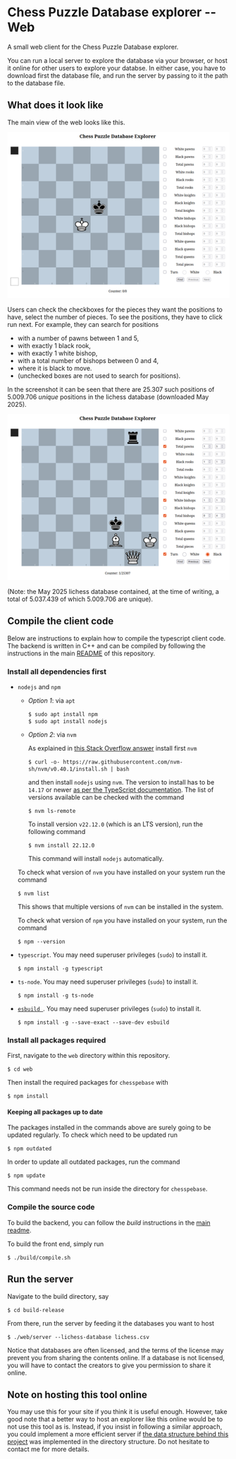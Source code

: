 # Chess Puzzle Database explorer -- Web

A small web client for the Chess Puzzle Database explorer.

You can run a local server to explore the database via your browser, or host it online for other users to explore your databse. In either case, you have to download first the database file, and run the server by passing to it the path to the database file.

## What does it look like

The main view of the web looks like this.

![Main view of the web tool](figures/web_main_view.png)

Users can check the checkboxes for the pieces they want the positions to have, select the number of pieces. To see the positions, they have to click run next. For example, they can search for positions
- with a number of pawns between 1 and 5,
- with exactly 1 black rook,
- with exactly 1 white bishop,
- with a total number of bishops between 0 and 4,
- where it is black to move.
- (unchecked boxes are not used to search for positions).

In the screenshot it can be seen that there are 25.307 such positions of 5.009.706 _unique_ positions in the lichess database (downloaded May 2025).

![Screenshot of a query](figures/web_query_view.png)

(Note: the May 2025 lichess database contained, at the time of writing, a total of 5.037.439 of which 5.009.706 are unique).

## Compile the client code

Below are instructions to explain how to compile the typescript client code. The backend is written in C++ and can be compiled by following the instructions in the main [README](/) of this repository.

### Install all dependencies first

-   `nodejs` and `npm`

    -   _Option 1_: via `apt`

            $ sudo apt install npm
            $ sudo apt install nodejs

    -   _Option 2_: via `nvm`

        As explained in [this Stack Overflow answer](https://stackoverflow.com/questions/76421238/tsc-command-showing-syntaxerror-unexpected-token/76842486#76842486) install first `nvm`

            $ curl -o- https://raw.githubusercontent.com/nvm-sh/nvm/v0.40.1/install.sh | bash

        and then install `nodejs` using `nvm`. The version to install has to be `14.17` or newer [as per the TypeScript documentation](https://www.typescriptlang.org/docs/handbook/release-notes/typescript-5-1.html#breaking-changes). The list of versions available can be checked with the command

            $ nvm ls-remote

        To install version `v22.12.0` (which is an LTS version), run the following command

            $ nvm install 22.12.0

        This command will install `nodejs` automatically.

    To check what version of `nvm` you have installed on your system run the command

        $ nvm list

    This shows that multiple versions of `nvm` can be installed in the system.

    To check what version of `npm` you have installed on your system, run the command

        $ npm --version

-   `typescript`. You may need superuser privileges (`sudo`) to install it.

        $ npm install -g typescript

-   `ts-node`. You may need superuser privileges (`sudo`) to install it.

        $ npm install -g ts-node

-   [`esbuild `](https://esbuild.github.io/). You may need superuser privileges (`sudo`) to install it.

        $ npm install -g --save-exact --save-dev esbuild

### Install all packages required

First, navigate to the `web` directory within this repository.

    $ cd web

Then install the required packages for `chesspebase` with

    $ npm install

#### Keeping all packages up to date

The packages installed in the commands above are surely going to be updated regularly. To check which need to be updated run

    $ npm outdated

In order to update all outdated packages, run the command

    $ npm update

This command needs not be run inside the directory for `chesspebase`.

### Compile the source code

To build the backend, you can follow the _build_ instructions in the [main readme](https://github.com/lluisalemanypuig/chesspebase/README.md).

To build the front end, simply run

    $ ./build/compile.sh

## Run the server

Navigate to the build directory, say

    $ cd build-release

From there, run the server by feeding it the databases you want to host

    $ ./web/server --lichess-database lichess.csv

Notice that databases are often licensed, and the terms of the license may prevent you from sharing the contents online. If a database is not licensed, you will have to contact the creators to give you permission to share it online.

## Note on hosting this tool online

You may use this for your site if you think it is useful enough. However, take good note that a better way to host an explorer like this online would be to not use this tool as is. Instead, if you insist in following a similar approach, you could implement a more efficient server if [the data structure behind this project](https://github.com/lluisalemanypuig/classification-tree) was implemented in the directory structure. Do not hesitate to contact me for more details.
